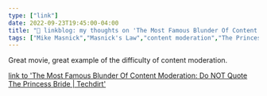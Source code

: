 ```yaml
---
type: ["link"]
date: 2022-09-23T19:45:00-04:00
title: "🔗 linkblog: my thoughts on 'The Most Famous Blunder Of Content Moderation: Do NOT Quote The Princess Bride | Techdirt'"
tags: ["Mike Masnick","Masnick's Law","content moderation","The Princess Bride","Cary Elwes"]
---
```

Great movie, great example of the difficulty of content moderation.
 

[link to 'The Most Famous Blunder Of Content Moderation: Do NOT Quote The Princess Bride | Techdirt'](https://www.techdirt.com/2022/09/23/the-most-famous-blunder-of-content-moderation-do-not-quote-the-princess-bride/)
